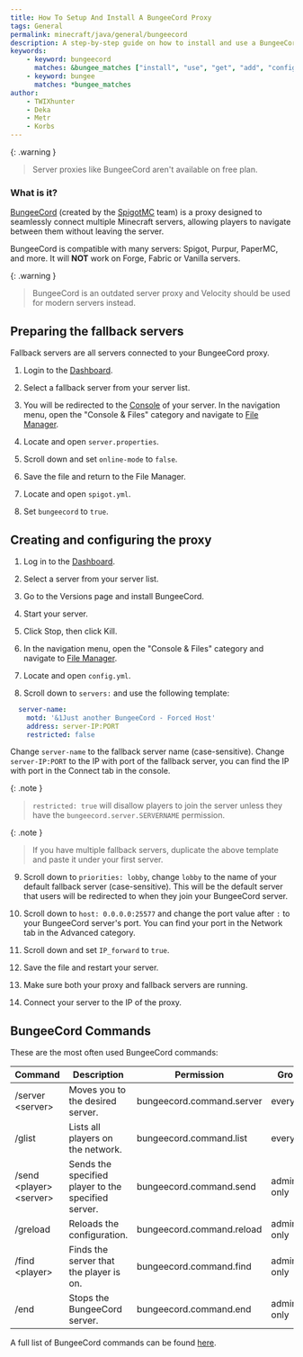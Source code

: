 ```yaml
---
title: How To Setup And Install A BungeeCord Proxy
tags: General
permalink: minecraft/java/general/bungeecord
description: A step-by-step guide on how to install and use a BungeeCord proxy server
keywords:
    - keyword: bungeecord
      matches: &bungee_matches ["install", "use", "get", "add", "configure", "load"]
    - keyword: bungee
      matches: *bungee_matches
author:
    - TWIXhunter
    - Deka
    - Metr
    - Korbs
---
```


{: .warning }
> Server proxies like BungeeCord aren't available on free plan.

### What is it?
[BungeeCord](https://www.spigotmc.org/wiki/bungeecord/) (created by the [SpigotMC](https://www.spigotmc.org/XenStaff/) team) is a proxy designed to seamlessly connect multiple Minecraft servers, allowing players to navigate between them without leaving the server. 

BungeeCord is compatible with many servers: Spigot, Purpur, PaperMC, and more. It will **NOT** work on Forge, Fabric or Vanilla servers.

{: .warning }
> BungeeCord is an outdated server proxy and Velocity should be used for modern servers instead.

## Preparing the fallback servers
Fallback servers are all servers connected to your BungeeCord proxy.

1. Login to the [Dashboard](https://client.falixnodes.net/).

2. Select a fallback server from your server list.

3. You will be redirected to the [Console](https://client.falixnodes.net/server/console) of your server. In the navigation menu, open the "Console & Files" category and navigate to [File Manager](https://client.falixnodes.net/server/filemanager).

5. Locate and open `server.properties`.

6. Scroll down and set `online-mode` to `false`.

7. Save the file and return to the File Manager.

8. Locate and open `spigot.yml`.

9. Set `bungeecord` to `true`.

## Creating and configuring the proxy 

1. Log in to the [Dashboard](https://client.falixnodes.net/).

2. Select a server from your server list.

3. Go to the Versions page and install BungeeCord.

4. Start your server.

5. Click Stop, then click Kill.

6. In the navigation menu, open the "Console & Files" category and navigate to [File Manager](https://client.falixnodes.net/server/filemanager).

7. Locate and open `config.yml`.

8. Scroll down to `servers:` and use the following template:

  ```yaml
    server-name:
      motd: '&1Just another BungeeCord - Forced Host'
      address: server-IP:PORT
      restricted: false
  ```
  Change `server-name` to the fallback server name (case-sensitive).
  Change `server-IP:PORT` to the IP with port of the fallback server, you can find the IP with port in the Connect tab in the console.

  {: .note }
  > `restricted: true` will disallow players to join the server unless they have the `bungeecord.server.SERVERNAME` permission.

  {: .note }
  > If you have multiple fallback servers, duplicate the above template and paste it under your first server.

9. Scroll down to `priorities: lobby`, change `lobby` to the name of your default fallback server (case-sensitive). This will be the default server that users will be redirected to when they join your BungeeCord server.

10. Scroll down to `host: 0.0.0.0:25577` and change the port value after `:` to your BungeeCord server's port. You can find your port in the Network tab in the Advanced category.

11. Scroll down and set `IP_forward` to `true`.

12. Save the file and restart your server.

13. Make sure both your proxy and fallback servers are running.

14. Connect your server to the IP of the proxy.

## BungeeCord Commands

These are the most often used BungeeCord commands:

| Command                   | Description                                           | Permission                | Group       |
|---------------------------|-------------------------------------------------------|---------------------------|-------------|
| /server \<server>          | Moves you to the desired server.                      | bungeecord.command.server | everyone    |
| /glist                    | Lists all players on the network.                     | bungeecord.command.list   | everyone    |
| /send \<player> \<server>   | Sends the specified player to the specified server.   | bungeecord.command.send   | admin-only  |
| /greload                  | Reloads the configuration.                            | bungeecord.command.reload | admin-only  |
| /find \<player>            | Finds the server that the player is on.               | bungeecord.command.find   | admin-only  |
| /end                      | Stops the BungeeCord server.                          | bungeecord.command.end    | admin-only  |

A full list of BungeeCord commands can be found [here](https://www.spigotmc.org/wiki/bungeecord-commands/).
